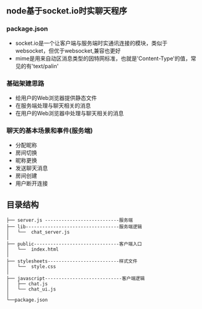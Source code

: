 
## node基于socket.io时实聊天程序
### package.json
* socket.io是一个让客户端与服务端时实通讯连接的模块，类似于websocket，但优于websocket,兼容也更好
* mime是用来自动区消息类型的因特网标准，也就是'Content-Type'的值，常见的有'text/palin'
### 基础架建思路
* 给用户的Web浏览器提供静态文件
* 在服务端处理与聊天相关的消息
* 在用户的Web浏览器中处理与聊天相关的消息
### 聊天的基本场景和事件(服务端)
* 分配昵称
* 房间切换
* 昵称更换
* 发送聊天消息
* 房间创建
* 用户断开连接
## 目录结构
```
├── server.js ---------------------------服务端
├── lib----------------------------------服务端逻辑
│   └──  chat_server.js   
│ 
├── public-------------------------------客户端入口
│   └──  index.html  
│
├── stylesheets--------------------------样式文件
│   └──  style.css 
│
├── javascript----------------------------客户端逻辑
│   ├── chat.js 
│   └── chat_ui.js    
│                  
└──package.json
```

